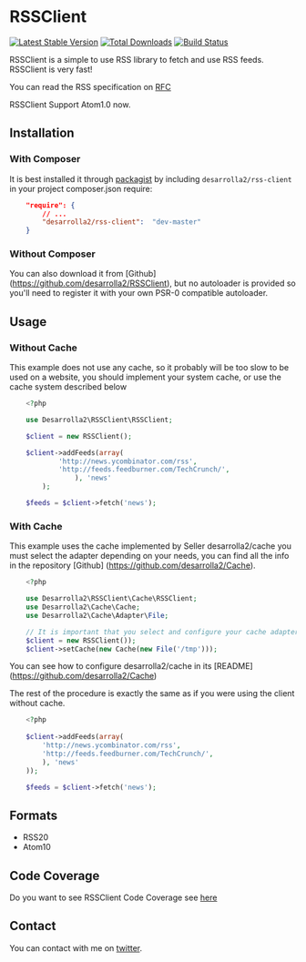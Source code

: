 # RSSClient

[![Latest Stable Version](https://poser.pugx.org/desarrolla2/rss-client/v/stable.png)](https://packagist.org/packages/desarrolla2/rss-client) [![Total Downloads](https://poser.pugx.org/desarrolla2/rss-client/downloads.png)](https://packagist.org/packages/desarrolla2/rss-client) [![Build Status](https://secure.travis-ci.org/desarrolla2/RSSClient.png)](http://travis-ci.org/desarrolla2/RSSClient)

RSSClient is a simple to use RSS library to fetch and use RSS feeds.
RSSClient is very fast!

You can read the RSS specification on [RFC](http://cyber.law.harvard.edu/rss/rss.html)

RSSClient Support Atom1.0 now.


## Installation

### With Composer

It is best installed it through [packagist](http://packagist.org/packages/desarrolla2/rss-client) 
by including
`desarrolla2/rss-client` in your project composer.json require:

``` json
    "require": {
        // ...
        "desarrolla2/rss-client":  "dev-master"
    }
```

### Without Composer

You can also download it from [Github] (https://github.com/desarrolla2/RSSClient), 
but no autoloader is provided so you'll need to register it with your own PSR-0 
compatible autoloader.

## Usage

### Without Cache

This example does not use any cache, so it probably will be too slow to be used on 
a website, you should implement your system cache, or use the cache system described below

``` php
    <?php

    use Desarrolla2\RSSClient\RSSClient;

    $client = new RSSClient();

    $client->addFeeds(array(
            'http://news.ycombinator.com/rss',
            'http://feeds.feedburner.com/TechCrunch/',
                ), 'news'
        );

    $feeds = $client->fetch('news');

```

### With Cache

This example uses the cache implemented by Seller desarrolla2/cache you must 
select the adapter depending on your needs, you can find all the info in the 
repository [Github] (https://github.com/desarrolla2/Cache).

``` php
    <?php

    use Desarrolla2\RSSClient\Cache\RSSClient;
    use Desarrolla2\Cache\Cache;
    use Desarrolla2\Cache\Adapter\File;

    // It is important that you select and configure your cache adapter
    $client = new RSSClient());
    $client->setCache(new Cache(new File('/tmp')));

```

You can see how to configure desarrolla2/cache in its [README] (https://github.com/desarrolla2/Cache)

The rest of the procedure is exactly the same as if you were using the client without cache.

``` php
    <?php
    
    $client->addFeeds(array(
        'http://news.ycombinator.com/rss',
        'http://feeds.feedburner.com/TechCrunch/',
        ), 'news'
    ));

    $feeds = $client->fetch('news');

```

## Formats

* RSS20
* Atom10

## Code Coverage

Do you want to see RSSClient Code Coverage see [here](http://rssclient.desarrolla2.com/coverage/index.html)

## Contact

You can contact with me on [twitter](https://twitter.com/desarrolla2).
